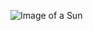 ![Image of a Sun](https://thumbor.forbes.com/thumbor/960x0/https%3A%2F%2Fblogs-images.forbes.com%2Fstartswithabang%2Ffiles%2F2017%2F09%2F1-6ki7918Px2N2LJW8JdAzEg.jpg)
